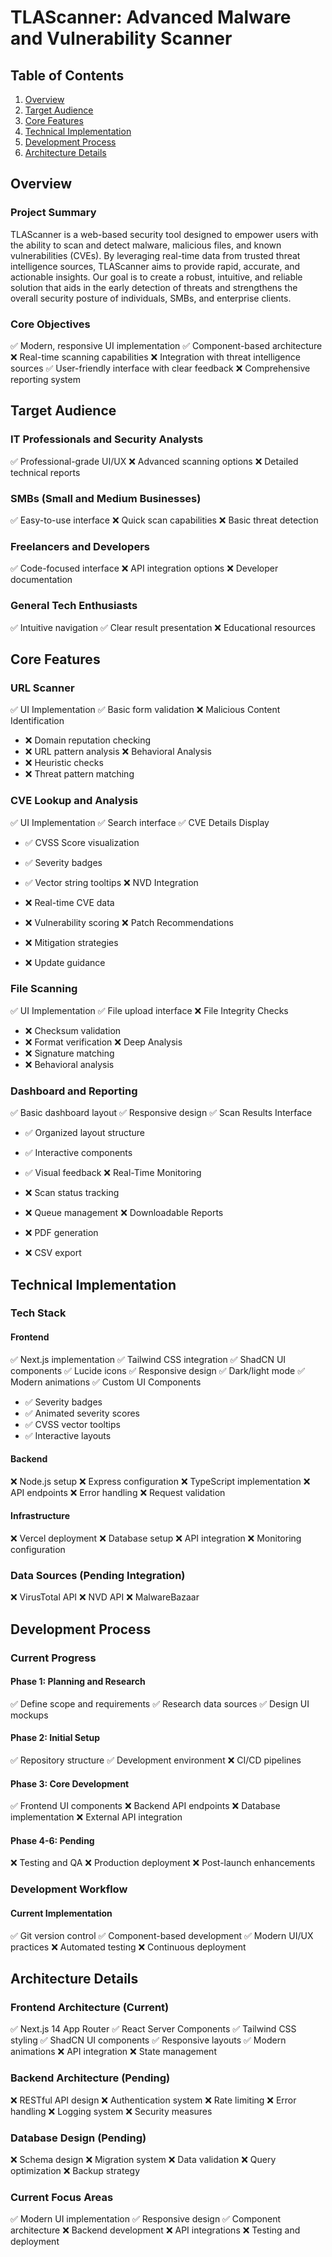 # TLAScanner: Advanced Malware and Vulnerability Scanner

## Table of Contents

1. [Overview](#overview)
2. [Target Audience](#target-audience)
3. [Core Features](#core-features)
4. [Technical Implementation](#technical-implementation)
5. [Development Process](#development-process)
6. [Architecture Details](#architecture-details)

## Overview

### Project Summary

TLAScanner is a web-based security tool designed to empower users with the ability to scan and detect malware, malicious files, and known vulnerabilities (CVEs). By leveraging real-time data from trusted threat intelligence sources, TLAScanner aims to provide rapid, accurate, and actionable insights. Our goal is to create a robust, intuitive, and reliable solution that aids in the early detection of threats and strengthens the overall security posture of individuals, SMBs, and enterprise clients.

### Core Objectives

✅ Modern, responsive UI implementation
✅ Component-based architecture
❌ Real-time scanning capabilities
❌ Integration with threat intelligence sources
✅ User-friendly interface with clear feedback
❌ Comprehensive reporting system

## Target Audience

### IT Professionals and Security Analysts

✅ Professional-grade UI/UX
❌ Advanced scanning options
❌ Detailed technical reports

### SMBs (Small and Medium Businesses)

✅ Easy-to-use interface
❌ Quick scan capabilities
❌ Basic threat detection

### Freelancers and Developers

✅ Code-focused interface
❌ API integration options
❌ Developer documentation

### General Tech Enthusiasts

✅ Intuitive navigation
✅ Clear result presentation
❌ Educational resources

## Core Features

### URL Scanner

✅ UI Implementation
✅ Basic form validation
❌ Malicious Content Identification

- ❌ Domain reputation checking
- ❌ URL pattern analysis
❌ Behavioral Analysis
- ❌ Heuristic checks
- ❌ Threat pattern matching

### CVE Lookup and Analysis

✅ UI Implementation
✅ Search interface
✅ CVE Details Display

- ✅ CVSS Score visualization
- ✅ Severity badges
- ✅ Vector string tooltips
❌ NVD Integration

- ❌ Real-time CVE data
- ❌ Vulnerability scoring
❌ Patch Recommendations
- ❌ Mitigation strategies
- ❌ Update guidance

### File Scanning

✅ UI Implementation
✅ File upload interface
❌ File Integrity Checks

- ❌ Checksum validation
- ❌ Format verification
❌ Deep Analysis
- ❌ Signature matching
- ❌ Behavioral analysis

### Dashboard and Reporting

✅ Basic dashboard layout
✅ Responsive design
✅ Scan Results Interface

- ✅ Organized layout structure
- ✅ Interactive components
- ✅ Visual feedback
❌ Real-Time Monitoring

- ❌ Scan status tracking
- ❌ Queue management
❌ Downloadable Reports
- ❌ PDF generation
- ❌ CSV export

## Technical Implementation

### Tech Stack

#### Frontend

✅ Next.js implementation
✅ Tailwind CSS integration
✅ ShadCN UI components
✅ Lucide icons
✅ Responsive design
✅ Dark/light mode
✅ Modern animations
✅ Custom UI Components

- ✅ Severity badges
- ✅ Animated severity scores
- ✅ CVSS vector tooltips
- ✅ Interactive layouts

#### Backend

❌ Node.js setup
❌ Express configuration
❌ TypeScript implementation
❌ API endpoints
❌ Error handling
❌ Request validation

#### Infrastructure

❌ Vercel deployment
❌ Database setup
❌ API integration
❌ Monitoring configuration

### Data Sources (Pending Integration)

❌ VirusTotal API
❌ NVD API
❌ MalwareBazaar

## Development Process

### Current Progress

#### Phase 1: Planning and Research

✅ Define scope and requirements
✅ Research data sources
✅ Design UI mockups

#### Phase 2: Initial Setup

✅ Repository structure
✅ Development environment
❌ CI/CD pipelines

#### Phase 3: Core Development

✅ Frontend UI components
❌ Backend API endpoints
❌ Database implementation
❌ External API integration

#### Phase 4-6: Pending

❌ Testing and QA
❌ Production deployment
❌ Post-launch enhancements

### Development Workflow

#### Current Implementation

✅ Git version control
✅ Component-based development
✅ Modern UI/UX practices
❌ Automated testing
❌ Continuous deployment

## Architecture Details

### Frontend Architecture (Current)

✅ Next.js 14 App Router
✅ React Server Components
✅ Tailwind CSS styling
✅ ShadCN UI components
✅ Responsive layouts
✅ Modern animations
❌ API integration
❌ State management

### Backend Architecture (Pending)

❌ RESTful API design
❌ Authentication system
❌ Rate limiting
❌ Error handling
❌ Logging system
❌ Security measures

### Database Design (Pending)

❌ Schema design
❌ Migration system
❌ Data validation
❌ Query optimization
❌ Backup strategy

### Current Focus Areas

✅ Modern UI implementation
✅ Responsive design
✅ Component architecture
❌ Backend development
❌ API integrations
❌ Testing and deployment
